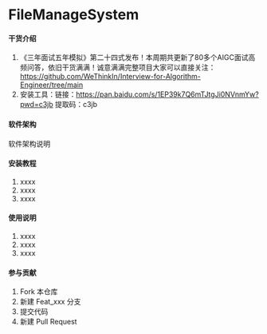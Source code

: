 # FileManageSystem

#### 干货介绍
1. 《三年面试五年模拟》第二十四式发布！本周期共更新了80多个AIGC面试高频问答，依旧干货满满！诚意满满完整项目大家可以直接关注：https://github.com/WeThinkIn/Interview-for-Algorithm-Engineer/tree/main
2. 安装工具：链接：https://pan.baidu.com/s/1EP39k7Q6mTJtgJi0NVnmYw?pwd=c3jb 
提取码：c3jb

#### 软件架构
软件架构说明


#### 安装教程

1.  xxxx
2.  xxxx
3.  xxxx

#### 使用说明

1.  xxxx
2.  xxxx
3.  xxxx

#### 参与贡献

1.  Fork 本仓库
2.  新建 Feat_xxx 分支
3.  提交代码
4.  新建 Pull Request



